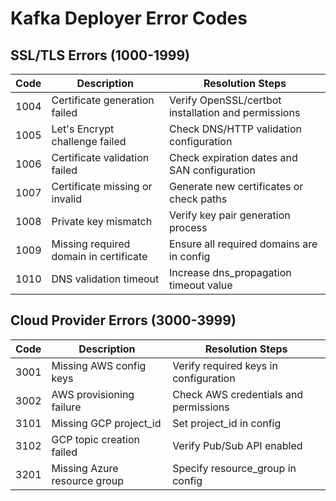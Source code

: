 # Kafka Deployer Error Codes

## SSL/TLS Errors (1000-1999)

| Code | Description | Resolution Steps |
|------|-------------|------------------|
| 1004 | Certificate generation failed | Verify OpenSSL/certbot installation and permissions |
| 1005 | Let's Encrypt challenge failed | Check DNS/HTTP validation configuration |
| 1006 | Certificate validation failed | Check expiration dates and SAN configuration |
| 1007 | Certificate missing or invalid | Generate new certificates or check paths |
| 1008 | Private key mismatch | Verify key pair generation process |
| 1009 | Missing required domain in certificate | Ensure all required domains are in config |
| 1010 | DNS validation timeout | Increase dns_propagation timeout value |

## Cloud Provider Errors (3000-3999)
| Code | Description | Resolution Steps |
|------|-------------|------------------|
| 3001 | Missing AWS config keys | Verify required keys in configuration |
| 3002 | AWS provisioning failure | Check AWS credentials and permissions |
| 3101 | Missing GCP project_id | Set project_id in config |
| 3102 | GCP topic creation failed | Verify Pub/Sub API enabled |
| 3201 | Missing Azure resource group | Specify resource_group in config |

